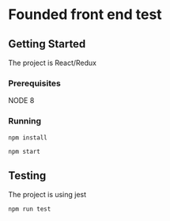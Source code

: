 # Founded front end test

## Getting Started

The project is React/Redux

### Prerequisites

NODE 8


### Running
```
npm install
```

```
npm start
```

## Testing
The project is using jest


```
npm run test
```
